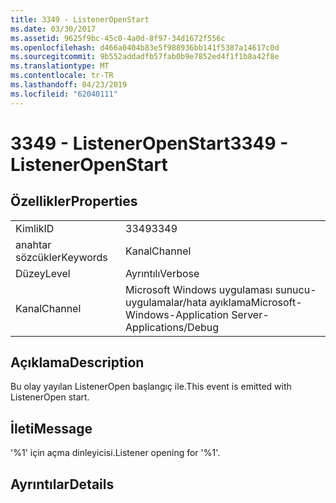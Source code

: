 ```yaml
---
title: 3349 - ListenerOpenStart
ms.date: 03/30/2017
ms.assetid: 9625f9bc-45c0-4a0d-8f97-34d1672f556c
ms.openlocfilehash: d466a0404b83e5f988936bb141f5387a14617c0d
ms.sourcegitcommit: 9b552addadfb57fab0b9e7852ed4f1f1b8a42f8e
ms.translationtype: MT
ms.contentlocale: tr-TR
ms.lasthandoff: 04/23/2019
ms.locfileid: "62040111"
---
```

# <a name="3349---listeneropenstart"></a><span data-ttu-id="ca489-102">3349 - ListenerOpenStart</span><span class="sxs-lookup"><span data-stu-id="ca489-102">3349 - ListenerOpenStart</span></span>
## <a name="properties"></a><span data-ttu-id="ca489-103">Özellikler</span><span class="sxs-lookup"><span data-stu-id="ca489-103">Properties</span></span>  
  
|||  
|-|-|  
|<span data-ttu-id="ca489-104">Kimlik</span><span class="sxs-lookup"><span data-stu-id="ca489-104">ID</span></span>|<span data-ttu-id="ca489-105">3349</span><span class="sxs-lookup"><span data-stu-id="ca489-105">3349</span></span>|  
|<span data-ttu-id="ca489-106">anahtar sözcükler</span><span class="sxs-lookup"><span data-stu-id="ca489-106">Keywords</span></span>|<span data-ttu-id="ca489-107">Kanal</span><span class="sxs-lookup"><span data-stu-id="ca489-107">Channel</span></span>|  
|<span data-ttu-id="ca489-108">Düzey</span><span class="sxs-lookup"><span data-stu-id="ca489-108">Level</span></span>|<span data-ttu-id="ca489-109">Ayrıntılı</span><span class="sxs-lookup"><span data-stu-id="ca489-109">Verbose</span></span>|  
|<span data-ttu-id="ca489-110">Kanal</span><span class="sxs-lookup"><span data-stu-id="ca489-110">Channel</span></span>|<span data-ttu-id="ca489-111">Microsoft Windows uygulaması sunucu-uygulamalar/hata ayıklama</span><span class="sxs-lookup"><span data-stu-id="ca489-111">Microsoft-Windows-Application Server-Applications/Debug</span></span>|  
  
## <a name="description"></a><span data-ttu-id="ca489-112">Açıklama</span><span class="sxs-lookup"><span data-stu-id="ca489-112">Description</span></span>  
 <span data-ttu-id="ca489-113">Bu olay yayılan ListenerOpen başlangıç ile.</span><span class="sxs-lookup"><span data-stu-id="ca489-113">This event is emitted with ListenerOpen start.</span></span>  
  
## <a name="message"></a><span data-ttu-id="ca489-114">İleti</span><span class="sxs-lookup"><span data-stu-id="ca489-114">Message</span></span>  
 <span data-ttu-id="ca489-115">'%1' için açma dinleyicisi.</span><span class="sxs-lookup"><span data-stu-id="ca489-115">Listener opening for '%1'.</span></span>  
  
## <a name="details"></a><span data-ttu-id="ca489-116">Ayrıntılar</span><span class="sxs-lookup"><span data-stu-id="ca489-116">Details</span></span>
